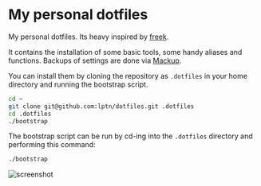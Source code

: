 # My personal dotfiles

My personal dotfiles. Its heavy inspired by [freek](https://freek.dev/uses).

It contains the installation of some basic tools, some handy aliases and functions. Backups of settings are done via [Mackup](https://github.com/lra/mackup).

You can install them by cloning the repository as `.dotfiles` in your home directory and running the bootstrap script.

```bash
cd ~
git clone git@github.com:lptn/dotfiles.git .dotfiles
cd .dotfiles
./bootstrap
```

The bootstrap script can be run by cd-ing into the `.dotfiles` directory and performing this command:

```bash
./bootstrap
```

![screenshot](https://freekmurze.github.io/dotfiles/screenshot.png)
